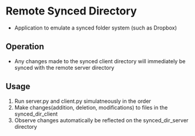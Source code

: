 # Remote Synced Directory
* Application to emulate a synced folder system (such as Dropbox)

## Operation
* Any changes made to the synced client directory will immediately be synced with the remote server directory

## Usage
1. Run server.py and client.py simulatneously in the order 
2. Make changes(addition, deletion, modifications) to files in the synced_dir_client
3. Observe changes automatically be reflected on the synced_dir_server directory

